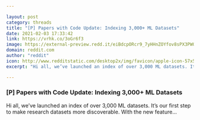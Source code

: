```yaml
---

layout: post
category: threads
title: "[P] Papers with Code Update: Indexing 3,000+ ML Datasets"
date: 2021-02-03 17:33:42
link: https://vrhk.co/3oGr6f3
image: https://external-preview.redd.it/eiBdcpORcr9_7yHHnZOYfov8sPX3PWQLy6fzVdc-8uk.jpg?width=1200&height=628.272251309&auto=webp&crop=1200:628.272251309,smart&s=5dbdbc3b87a3ad5cdca7afddcfd82f0ef514d03b
domain: reddit.com
author: "reddit"
icon: http://www.redditstatic.com/desktop2x/img/favicon/apple-icon-57x57.png
excerpt: "Hi all, we’ve launched an index of over 3,000 ML datasets. It’s our first step to make research datasets more discoverable. With the new feature..."

---
```


### [P] Papers with Code Update: Indexing 3,000+ ML Datasets

Hi all, we’ve launched an index of over 3,000 ML datasets. It’s our first step to make research datasets more discoverable. With the new feature...